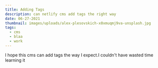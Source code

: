 ```yaml
---
title: Adding Tags
description: can netlify cms add tags the right way
date: 06-27-2021
thumbnail: images/uploads/alex-plesovskich-x0xmuqmj9va-unsplash.jpg
tags:
  - cms
  - blaa
  - work
---
```

I hope this cms can add tags the way I expect.I couldn't have wasted time learning it